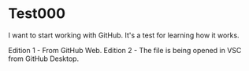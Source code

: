 # Test000
I want to start working with GitHub. It's a test for learning how it works.

Edition 1 - From GitHub Web.
Edition 2 - The file is being opened in VSC from GitHub Desktop.
